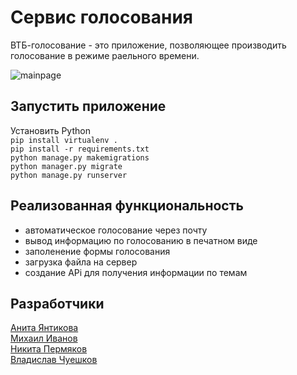 # Сервис голосования
ВТБ-голосование - это приложение, позволяющее производить голосование в режиме раельного времени.

![mainpage](mainpage.jpg)

## Запустить приложение
Установить Python <br>
```pip install virtualenv .``` <br>
```pip install -r requirements.txt``` <br> 
```python manage.py makemigrations``` <br>
```python manager.py migrate``` <br>
```python manage.py runserver``` <br>

## Реализованная функциональность
- автоматическое голосование через почту
- вывод информацию по голосованию в печатном виде
- заполенение формы голосования
- загрузка файла на сервер
- создание APi для получения информации по темам

## Разработчики
[Анита Янтикова](https://github.com/AnitaJD) <br>
[Михаил Иванов](https://github.com/Lyumih) <br>
[Никита Пермяков](https://github.com/nikit34)<br>
[Владислав Чуешков](https://github.com/vladosovich)

